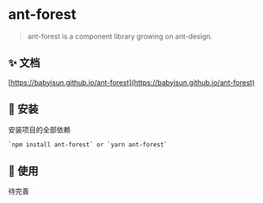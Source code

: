 # ant-forest

> ant-forest is a component library growing on ant-design.

## ✨ 文档

[https://babyisun.github.io/ant-forest](https://babyisun.github.io/ant-forest)


## 🔨 安装

安装项目的全部依赖

```bash
`npm install ant-forest` or `yarn ant-forest`
```

## 🔖 使用

待完善